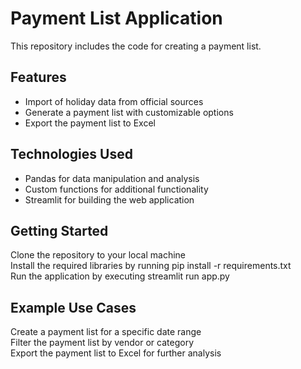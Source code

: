 # Payment List Application

This repository includes the code for creating a payment list.

## Features

- Import of holiday data from official sources  
- Generate a payment list with customizable options  
- Export the payment list to Excel 

## Technologies Used

- Pandas for data manipulation and analysis  
- Custom functions for additional functionality  
- Streamlit for building the web application

## Getting Started

Clone the repository to your local machine  
Install the required libraries by running pip install -r requirements.txt  
Run the application by executing streamlit run app.py  

## Example Use Cases

Create a payment list for a specific date range  
Filter the payment list by vendor or category  
Export the payment list to Excel for further analysis  







